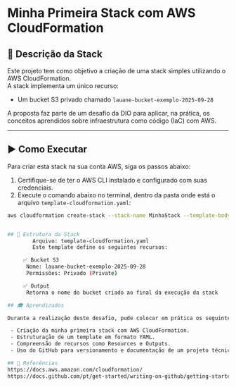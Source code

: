 # Minha Primeira Stack com AWS CloudFormation

## 📌 Descrição da Stack

Este projeto tem como objetivo a criação de uma stack simples utilizando o AWS CloudFormation.  
A stack implementa um único recurso:

- Um bucket S3 privado chamado `lauane-bucket-exemplo-2025-09-28`

A proposta faz parte de um desafio da DIO para aplicar, na prática, os conceitos aprendidos sobre infraestrutura como código (IaC) com AWS.

---

## ▶️ Como Executar

Para criar esta stack na sua conta AWS, siga os passos abaixo:

1. Certifique-se de ter o AWS CLI instalado e configurado com suas credenciais.
2. Execute o comando abaixo no terminal, dentro da pasta onde está o arquivo `template-cloudformation.yaml`:

```bash
aws cloudformation create-stack --stack-name MinhaStack --template-body file://template-cloudformation.yaml


## 🧱 Estrutura da Stack
        Arquivo: template-cloudformation.yaml
        Este template define os seguintes recursos:

     ✅ Bucket S3
      Nome: lauane-bucket-exemplo-2025-09-28
      Permissões: Privado (Private)

     ✅ Output
      Retorna o nome do bucket criado ao final da execução da stack

## 🎓 Aprendizados

Durante a realização deste desafio, pude colocar em prática os seguintes conhecimentos:

 - Criação da minha primeira stack com AWS CloudFormation.
 - Estruturação de um template em formato YAML.
 - Compreensão de recursos como Resources e Outputs.
 - Uso do GitHub para versionamento e documentação de um projeto técnico.

## 🔗 Referências
https://docs.aws.amazon.com/cloudformation/
https://docs.github.com/pt/get-started/writing-on-github/getting-started-with-writing-and-formatting-on-github/basic-writing-and-formatting-syntax
